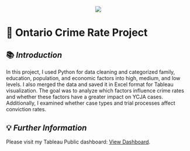 <h1 align="center">
  <a href="https://git.io/typing-svg">
    <img src="https://readme-typing-svg.herokuapp.com/?lines=Project+Overview;+Use+Tableau+Show+Crime+Rate&center=true&size=30&font=Lato&color=blue&speed=20">
  </a>
</h1>

# 📂 **Ontario Crime Rate Project**

## 📚 *Introduction*
In this project, I used Python for data cleaning and categorized family, education, population, and economic factors into high, medium, and low levels. I also merged the data and saved it in Excel format for Tableau visualization. The goal was to analyze which factors influence crime rates and whether these factors have a greater impact on YCJA cases. Additionally, I examined whether case types and trial processes affect conviction rates.

## 💡 *Further Information* 
Please visit my Tableau Public dashboard: [View Dashboard](https://public.tableau.com/app/profile/zhihong.mai/viz/OntarioCrime/Dashboard1).
